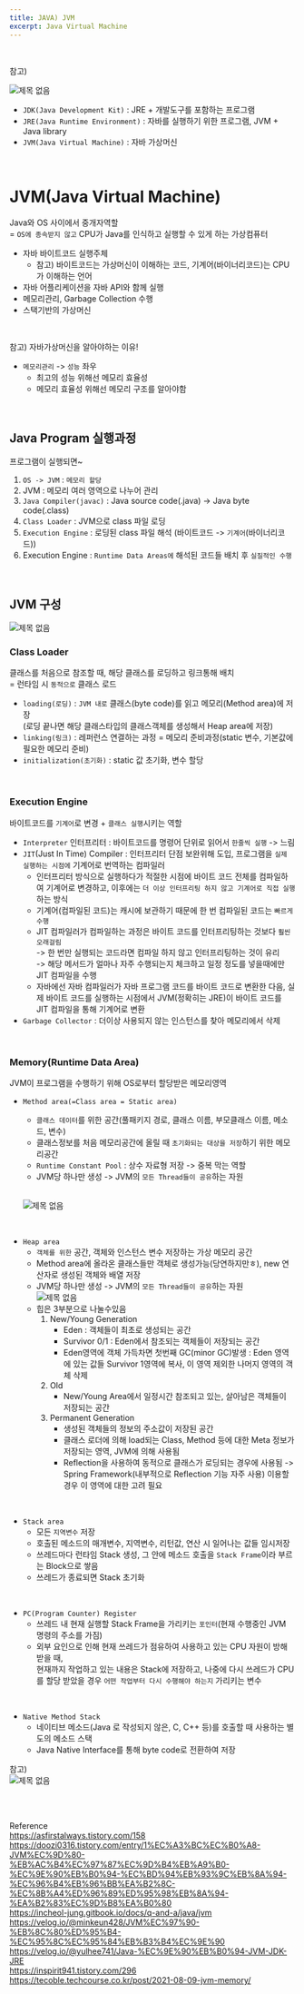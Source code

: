 ```yaml
---
title: JAVA) JVM
excerpt: Java Virtual Machine
---
```


<br/>

참고)    

![제목 없음](https://user-images.githubusercontent.com/103614357/189710222-5f60e938-e5a3-413d-b1cd-35d073241780.png)  

- `JDK(Java Development Kit)` : JRE + 개발도구를 포함하는 프로그램    
- `JRE(Java Runtime Environment)` : 자바를 실행하기 위한 프로그램, JVM + Java library  
- `JVM(Java Virtual Machine)` : 자바 가상머신   

<br/>

# JVM(Java Virtual Machine)  
Java와 OS 사이에서 중개자역할  
= `OS에 종속받지 않고` CPU가 Java를 인식하고 실행할 수 있게 하는 가상컴퓨터  
- 자바 바이트코드 실행주체  
  - 참고) 바이트코드는 가상머신이 이해하는 코드, 기계어(바이너리코드)는 CPU가 이해하는 언어  
- 자바 어플리케이션을 자바 API와 함께 실행  
- 메모리관리, Garbage Collection 수행  
- 스택기반의 가상머신

<br/>  

참고) 자바가상머신을 알아야하는 이유!  
  - `메모리관리` -> `성능` 좌우    
    - 최고의 성능 위해선 메모리 효율성    
    - 메모리 효율성 위해선 메모리 구조를 알아야함  

<br/>

## Java Program 실행과정  
프로그램이 실행되면~  
1. `OS -> JVM` : `메모리 할당`  
2. JVM : 메모리 여러 영역으로 나누어 관리
3. `Java Compiler(javac)` : Java source code(.java) -> Java byte code(.class)
4. `Class Loader` : JVM으로 class 파일 로딩  
5. `Execution Engine` : 로딩된 class 파일 해석 (바이트코드 -> `기계어`(바이너리코드))  
6. Execution Engine : `Runtime Data Areas에` 해석된 코드들 배치 후 `실질적인 수행`  

<br/>

## JVM 구성  

![제목 없음](https://user-images.githubusercontent.com/103614357/189691111-8071a123-175e-4235-ad42-53da4290f85e.png)  

### Class Loader  
클래스를 처음으로 참조할 때, 해당 클래스를 로딩하고 링크통해 배치   
= 런타임 시 `동적으로` 클래스 로드   
- `loading(로딩)` : `JVM 내로` 클래스(byte code)를 읽고 메모리(Method area)에 저장  
  (로딩 끝나면 해당 클래스타입의 클래스객체를 생성해서 Heap area에 저장)
- `linking(링크)` : 레퍼런스 연결하는 과정 = 메모리 준비과정(static 변수, 기본값에 필요한 메모리 준비)
- `initialization(초기화)` : static 값 초기화, 변수 할당  

<br/>

### Execution Engine  
바이트코드를 `기계어`로 변경 + `클래스 실행`시키는 역할   
- `Interpreter` 인터프리터 : 바이트코드를 명령어 단위로 읽어서 `한줄씩 실행` -> 느림  
- `JIT`(Just In Time) Compiler : 인터프리터 단점 보완위해 도입, 프로그램을 `실제 실행하는 시점에` 기계어로 번역하는 컴파일러  
  - 인터프리터 방식으로 실행하다가 적절한 시점에 바이트 코드 전체를 컴파일하여 기계어로 변경하고, 이후에는 `더 이상 인터프리팅 하지 않고 기계어로 직접 실행`하는 방식
  - 기계어(컴파일된 코드)는 캐시에 보관하기 때문에 한 번 컴파일된 코드는 `빠르게 수행`
  - JIT 컴파일러가 컴파일하는 과정은 바이트 코드를 인터프리팅하는 것보다 `훨씬 오래걸림`   
    -> 한 번만 실행되는 코드라면 컴파일 하지 않고 인터프리팅하는 것이 유리    
    -> 해당 메서드가 얼마나 자주 수행되는지 체크하고 일정 정도를 넣을때에만 JIT 컴파일을 수행   
  - 자바에선 자바 컴파일러가 자바 프로그램 코드를 바이트 코드로 변환한 다음, 실제 바이트 코드를 실행하는 시점에서 JVM(정확히는 JRE)이 바이트 코드를 JIT 컴파일을 통해 기계어로 변환
- `Garbage Collector` : 더이상 사용되지 않는 인스턴스를 찾아 메모리에서 삭제  

<br/>

### Memory(Runtime Data Area)  
JVM이 프로그램을 수행하기 위해 OS로부터 할당받은 메모리영역  

- `Method area(=Class area = Static area)`  
  - `클래스 데이터`를 위한 공간(풀패키지 경로, 클래스 이름, 부모클래스 이름, 메소드, 변수)  
  - 클래스정보를 처음 메모리공간에 올릴 때 `초기화되는 대상을 저장`하기 위한 메모리공간  
  - `Runtime Constant Pool` : 상수 자료형 저장 -> 중복 막는 역할
  - JVM당 하나만 생성 -> JVM의 `모든 Thread들이 공유`하는 자원  
  <br/>   
  
  ![제목 없음](https://user-images.githubusercontent.com/103614357/189955527-cad089d5-2eb3-400a-962d-bab81751b8df.png)  

<br/>

- `Heap area`
  - `객체를 위한` 공간, 객체와 인스턴스 변수 저장하는 가상 메모리 공간  
  - Method area에 올라온 클래스들만 객체로 생성가능(당연하지만ㅎ), new 연산자로 생성된 객체와 배열 저장  
  - JVM당 하나만 생성 -> JVM의 `모든 Thread들이 공유`하는 자원    
    ![제목 없음](https://user-images.githubusercontent.com/103614357/189710963-ae1ec069-96be-49a0-8b69-4f5ae09bf7eb.png)      
  - 힙은 3부분으로 나눌수있음     
     1) New/Young Generation  
        - Eden : 객체들이 최초로 생성되는 공간   
        - Survivor 0/1 : Eden에서 참조되는 객체들이 저장되는 공간   
        - Eden영역에 객체 가득차면 첫번째 GC(minor GC)발생 : Eden 영역에 있는 값들 Survivor 1영역에 복사, 이 영역 제외한 나머지 영역의 객체 삭제   
     2) Old   
        - New/Young Area에서 일정시간 참조되고 있는, 살아남은 객체들이 저장되는 공간     
     3) Permanent Generation   
        - 생성된 객체들의 정보의 주소값이 저장된 공간   
        - 클래스 로더에 의해 load되는 Class, Method 등에 대한 Meta 정보가 저장되는 영역, JVM에 의해 사용됨    
        - Reflection을 사용하여 동적으로 클래스가 로딩되는 경우에 사용됨 -> Spring Framework(내부적으로 Reflection 기능 자주 사용) 이용할 경우 이 영역에 대한 고려 필요    

<br/>

- `Stack area`
  - 모든 `지역변수` 저장  
  - 호출된 메소드의 매개변수, 지역변수, 리턴값, 연산 시 일어나는 값들 임시저장   
  - 쓰레드마다 런타임 Stack 생성, 그 안에 메소드 호출을 `Stack Frame`이라 부르는 Block으로 쌓음   
  - 쓰레드가 종료되면 Stack 초기화  

<br/>

- `PC(Program Counter) Register`  
  - 쓰레드 내 현재 실행할 Stack Frame을 가리키는 `포인터`(현재 수행중인 JVM 명령의 주소를 가짐)  
  - 외부 요인으로 인해 현재 쓰레드가 점유하여 사용하고 있는 CPU 자원이 방해 받을 때,    
    현재까지 작업하고 있는 내용은 Stack에 저장하고, 나중에 다시 쓰레드가 CPU를 할당 받았을 경우 
    `어떤 작업부터 다시 수행해야 하는지` 가리키는 변수

<br/>

- `Native Method Stack`
  - 네이티브 메소드(Java 로 작성되지 않은, C, C++ 등)를 호출할 때 사용하는 별도의 메소드 스택
  - Java Native Interface를 통해 byte code로 전환하여 저장  

참고)   
![제목 없음](https://user-images.githubusercontent.com/103614357/189708945-da850534-96f1-429e-bc7b-161b6caa6ad3.png)   

<br/><br/>

Reference   
https://asfirstalways.tistory.com/158
https://doozi0316.tistory.com/entry/1%EC%A3%BC%EC%B0%A8-JVM%EC%9D%80-%EB%AC%B4%EC%97%87%EC%9D%B4%EB%A9%B0-%EC%9E%90%EB%B0%94-%EC%BD%94%EB%93%9C%EB%8A%94-%EC%96%B4%EB%96%BB%EA%B2%8C-%EC%8B%A4%ED%96%89%ED%95%98%EB%8A%94-%EA%B2%83%EC%9D%B8%EA%B0%80  
https://incheol-jung.gitbook.io/docs/q-and-a/java/jvm   
https://velog.io/@minkeun428/JVM%EC%97%90-%EB%8C%80%ED%95%B4-%EC%95%8C%EC%95%84%EB%B3%B4%EC%9E%90   
https://velog.io/@yulhee741/Java-%EC%9E%90%EB%B0%94-JVM-JDK-JRE   
https://inspirit941.tistory.com/296   
https://tecoble.techcourse.co.kr/post/2021-08-09-jvm-memory/  
<br/>
